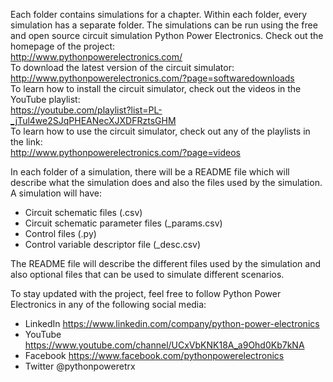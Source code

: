 Each folder contains simulations for a chapter. Within each folder, every simulation has a separate folder. The simulations can be run using the free and open source circuit simulation Python Power Electronics. Check out the homepage of the project: <br />
http://www.pythonpowerelectronics.com/ <br />
To download the latest version of the circuit simulator: <br />
http://www.pythonpowerelectronics.com/?page=softwaredownloads <br />
To learn how to install the circuit simulator, check out the videos in the YouTube playlist: <br />
https://youtube.com/playlist?list=PL-_jTul4we2SJqPHEANecXJXDFRztsGHM  <br />
To learn how to use the circuit simulator, check out any of the playlists in the link: <br />
http://www.pythonpowerelectronics.com/?page=videos

In each folder of a simulation, there will be a README file which will describe what the simulation does and also the files used by the simulation. A simulation will have:
- Circuit schematic files (.csv)
- Circuit schematic parameter files (_params.csv)
- Control files (.py)
- Control variable descriptor file (_desc.csv)

The README file will describe the different files used by the simulation and also optional files that can be used to simulate different scenarios. <br />

To stay updated with the project, feel free to follow Python Power Electronics in any of the following social media: <br />
- LinkedIn https://www.linkedin.com/company/python-power-electronics
- YouTube https://www.youtube.com/channel/UCxVbKNK18A_a9Ohd0Kb7kNA
- Facebook https://www.facebook.com/pythonpowerelectronics
- Twitter @pythonpoweretrx

